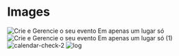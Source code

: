 # Images

![Crie e Gerencie o seu evento Em apenas um lugar só](https://github.com/roger-rocha/Images/assets/74687838/e8232049-c5b2-4f7a-a14c-8d295abee8cb)
![Crie e Gerencie o seu evento Em apenas um lugar só (1)](https://github.com/roger-rocha/Images/assets/74687838/7557abeb-8149-49af-a031-8c180506b74a)
![calendar-check-2](https://github.com/roger-rocha/Images/assets/74687838/c0ab735a-8d83-4d57-a685-2d3e85a1f4d1)
![log](https://github.com/roger-rocha/Images/assets/74687838/d2df819e-733d-4fc6-ad2c-4a4d3aa4365f)
